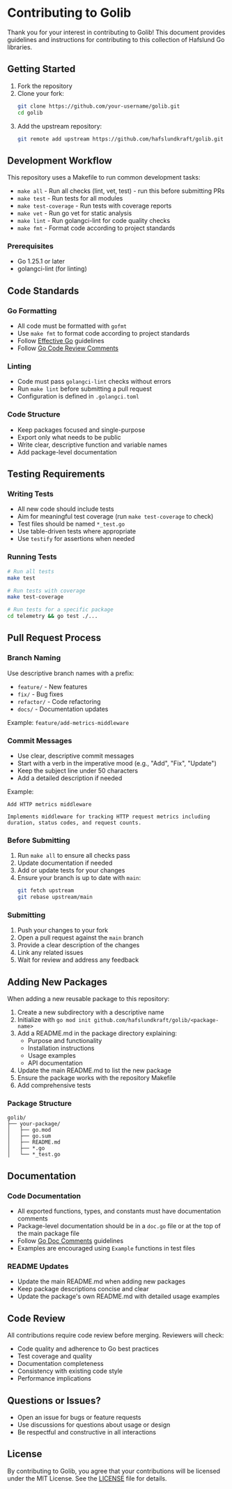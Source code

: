 # Contributing to Golib

Thank you for your interest in contributing to Golib! This document provides guidelines and instructions for contributing to this collection of Hafslund Go libraries.

## Getting Started

1. Fork the repository
2. Clone your fork:
   ```bash
   git clone https://github.com/your-username/golib.git
   cd golib
   ```
3. Add the upstream repository:
   ```bash
   git remote add upstream https://github.com/hafslundkraft/golib.git
   ```

## Development Workflow

This repository uses a Makefile to run common development tasks:

- `make all` - Run all checks (lint, vet, test) - run this before submitting PRs
- `make test` - Run tests for all modules
- `make test-coverage` - Run tests with coverage reports
- `make vet` - Run go vet for static analysis
- `make lint` - Run golangci-lint for code quality checks
- `make fmt` - Format code according to project standards

### Prerequisites

- Go 1.25.1 or later
- golangci-lint (for linting)

## Code Standards

### Go Formatting

- All code must be formatted with `gofmt`
- Use `make fmt` to format code according to project standards
- Follow [Effective Go](https://golang.org/doc/effective_go) guidelines
- Follow [Go Code Review Comments](https://go.dev/wiki/CodeReviewComments)

### Linting

- Code must pass `golangci-lint` checks without errors
- Run `make lint` before submitting a pull request
- Configuration is defined in `.golangci.toml`

### Code Structure

- Keep packages focused and single-purpose
- Export only what needs to be public
- Write clear, descriptive function and variable names
- Add package-level documentation

## Testing Requirements

### Writing Tests

- All new code should include tests
- Aim for meaningful test coverage (run `make test-coverage` to check)
- Test files should be named `*_test.go`
- Use table-driven tests where appropriate
- Use `testify` for assertions when needed

### Running Tests

```bash
# Run all tests
make test

# Run tests with coverage
make test-coverage

# Run tests for a specific package
cd telemetry && go test ./...
```

## Pull Request Process

### Branch Naming

Use descriptive branch names with a prefix:
- `feature/` - New features
- `fix/` - Bug fixes
- `refactor/` - Code refactoring
- `docs/` - Documentation updates

Example: `feature/add-metrics-middleware`

### Commit Messages

- Use clear, descriptive commit messages
- Start with a verb in the imperative mood (e.g., "Add", "Fix", "Update")
- Keep the subject line under 50 characters
- Add a detailed description if needed

Example:
```
Add HTTP metrics middleware

Implements middleware for tracking HTTP request metrics including
duration, status codes, and request counts.
```

### Before Submitting

1. Run `make all` to ensure all checks pass
2. Update documentation if needed
3. Add or update tests for your changes
4. Ensure your branch is up to date with `main`:
   ```bash
   git fetch upstream
   git rebase upstream/main
   ```

### Submitting

1. Push your changes to your fork
2. Open a pull request against the `main` branch
3. Provide a clear description of the changes
4. Link any related issues
5. Wait for review and address any feedback

## Adding New Packages

When adding a new reusable package to this repository:

1. Create a new subdirectory with a descriptive name
2. Initialize with `go mod init github.com/hafslundkraft/golib/<package-name>`
3. Add a README.md in the package directory explaining:
   - Purpose and functionality
   - Installation instructions
   - Usage examples
   - API documentation
4. Update the main README.md to list the new package
5. Ensure the package works with the repository Makefile
6. Add comprehensive tests

### Package Structure

```
golib/
├── your-package/
│   ├── go.mod
│   ├── go.sum
│   ├── README.md
│   ├── *.go
│   └── *_test.go
```

## Documentation

### Code Documentation

- All exported functions, types, and constants must have documentation comments
- Package-level documentation should be in a `doc.go` file or at the top of the main package file
- Follow [Go Doc Comments](https://go.dev/doc/comment) guidelines
- Examples are encouraged using `Example` functions in test files

### README Updates

- Update the main README.md when adding new packages
- Keep package descriptions concise and clear
- Update the package's own README.md with detailed usage examples

## Code Review

All contributions require code review before merging. Reviewers will check:

- Code quality and adherence to Go best practices
- Test coverage and quality
- Documentation completeness
- Consistency with existing code style
- Performance implications

## Questions or Issues?

- Open an issue for bugs or feature requests
- Use discussions for questions about usage or design
- Be respectful and constructive in all interactions

## License

By contributing to Golib, you agree that your contributions will be licensed under the MIT License. See the [LICENSE](LICENSE) file for details.
